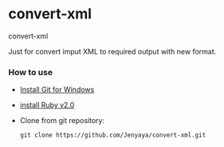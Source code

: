 # convert-xml
convert-xml

Just for convert imput XML to required output with new format.

### How to use

- [Install Git for Windows](https://git-scm.com/download/win)
- [install Ruby v2.0](http://rubyinstaller.org/downloads/)
- Clone from git repository:

    `git clone https://github.com/Jenyaya/convert-xml.git`


